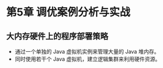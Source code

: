 # 第5章 调优案例分析与实战

## 大内存硬件上的程序部署策略
- 通过一个单独的 Java 虚拟机实例来管理大量的 Java 堆内存。
- 同时使用若干个 Java 虚拟机，建立逻辑集群来利用硬件资源。